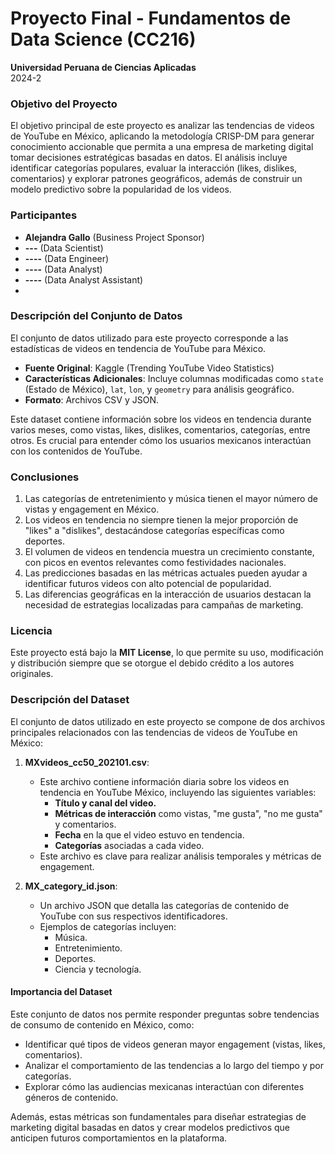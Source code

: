 # Proyecto Final - Fundamentos de Data Science (CC216)

**Universidad Peruana de Ciencias Aplicadas**  
2024-2  

### Objetivo del Proyecto
El objetivo principal de este proyecto es analizar las tendencias de videos de YouTube en México, aplicando la metodología CRISP-DM para generar conocimiento accionable que permita a una empresa de marketing digital tomar decisiones estratégicas basadas en datos. El análisis incluye identificar categorías populares, evaluar la interacción (likes, dislikes, comentarios) y explorar patrones geográficos, además de construir un modelo predictivo sobre la popularidad de los videos.

### Participantes
- **Alejandra Gallo** (Business Project Sponsor)  
- **---** (Data Scientist)  
- **----** (Data Engineer)  
- **----** (Data Analyst)
- **----** (Data Analyst Assistant)
- 
### Descripción del Conjunto de Datos
El conjunto de datos utilizado para este proyecto corresponde a las estadísticas de videos en tendencia de YouTube para México.  
- **Fuente Original**: Kaggle (Trending YouTube Video Statistics)  
- **Características Adicionales**: Incluye columnas modificadas como `state` (Estado de México), `lat`, `lon`, y `geometry` para análisis geográfico.  
- **Formato**: Archivos CSV y JSON.  

Este dataset contiene información sobre los videos en tendencia durante varios meses, como vistas, likes, dislikes, comentarios, categorías, entre otros. Es crucial para entender cómo los usuarios mexicanos interactúan con los contenidos de YouTube.

### Conclusiones
1. Las categorías de entretenimiento y música tienen el mayor número de vistas y engagement en México.
2. Los videos en tendencia no siempre tienen la mejor proporción de "likes" a "dislikes", destacándose categorías específicas como deportes.
3. El volumen de videos en tendencia muestra un crecimiento constante, con picos en eventos relevantes como festividades nacionales.
4. Las predicciones basadas en las métricas actuales pueden ayudar a identificar futuros videos con alto potencial de popularidad.
5. Las diferencias geográficas en la interacción de usuarios destacan la necesidad de estrategias localizadas para campañas de marketing.

### Licencia
Este proyecto está bajo la **MIT License**, lo que permite su uso, modificación y distribución siempre que se otorgue el debido crédito a los autores originales.

### Descripción del Dataset

El conjunto de datos utilizado en este proyecto se compone de dos archivos principales relacionados con las tendencias de videos de YouTube en México:

1. **MXvideos_cc50_202101.csv**:  
   - Este archivo contiene información diaria sobre los videos en tendencia en YouTube México, incluyendo las siguientes variables:  
     - **Título y canal del video.**  
     - **Métricas de interacción** como vistas, "me gusta", "no me gusta" y comentarios.  
     - **Fecha** en la que el video estuvo en tendencia.  
     - **Categorías** asociadas a cada video.  
   - Este archivo es clave para realizar análisis temporales y métricas de engagement.

2. **MX_category_id.json**:  
   - Un archivo JSON que detalla las categorías de contenido de YouTube con sus respectivos identificadores.  
   - Ejemplos de categorías incluyen:  
     - Música.  
     - Entretenimiento.  
     - Deportes.  
     - Ciencia y tecnología.  

#### **Importancia del Dataset**  
Este conjunto de datos nos permite responder preguntas sobre tendencias de consumo de contenido en México, como:
- Identificar qué tipos de videos generan mayor engagement (vistas, likes, comentarios).  
- Analizar el comportamiento de las tendencias a lo largo del tiempo y por categorías.  
- Explorar cómo las audiencias mexicanas interactúan con diferentes géneros de contenido.  

Además, estas métricas son fundamentales para diseñar estrategias de marketing digital basadas en datos y crear modelos predictivos que anticipen futuros comportamientos en la plataforma.  

